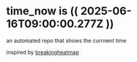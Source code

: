 # time_now is (( 2025-06-16T09:00:00.277Z ))

an automated repo that shows the currnent time

inspired by [breakingheatmap](https://github.com/breakingheatmap/breakingheatmap)